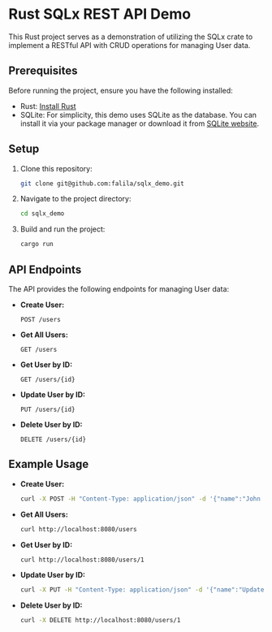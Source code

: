 # Rust SQLx REST API Demo

This Rust project serves as a demonstration of utilizing the SQLx crate to implement a RESTful API with CRUD operations for managing User data.

## Prerequisites

Before running the project, ensure you have the following installed:

- Rust: [Install Rust](https://www.rust-lang.org/learn/get-started)
- SQLite: For simplicity, this demo uses SQLite as the database. You can install it via your package manager or download it from [SQLite website](https://www.sqlite.org/download.html).

## Setup

1. Clone this repository:

   ```bash
   git clone git@github.com:falila/sqlx_demo.git
   ```

2. Navigate to the project directory:

   ```bash
   cd sqlx_demo
   ```

3. Build and run the project:

   ```bash
   cargo run
   ```

## API Endpoints

The API provides the following endpoints for managing User data:

- **Create User:**

  `POST /users`

- **Get All Users:**

  `GET /users`

- **Get User by ID:**

  `GET /users/{id}`

- **Update User by ID:**

  `PUT /users/{id}`

- **Delete User by ID:**

  `DELETE /users/{id}`

## Example Usage

- **Create User:**

  ```bash
  curl -X POST -H "Content-Type: application/json" -d '{"name":"John Doe","email":"john@example.com"}' http://localhost:8080/users
  ```

- **Get All Users:**

  ```bash
  curl http://localhost:8080/users
  ```

- **Get User by ID:**

  ```bash
  curl http://localhost:8080/users/1
  ```

- **Update User by ID:**

  ```bash
  curl -X PUT -H "Content-Type: application/json" -d '{"name":"Updated Name","email":"updated@example.com"}' http://localhost:8080/users/1
  ```

- **Delete User by ID:**

  ```bash
  curl -X DELETE http://localhost:8080/users/1
  ```
